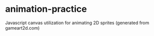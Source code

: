 # animation-practice
Javascript canvas utilization for animating 2D sprites (generated from gameart2d.com)

